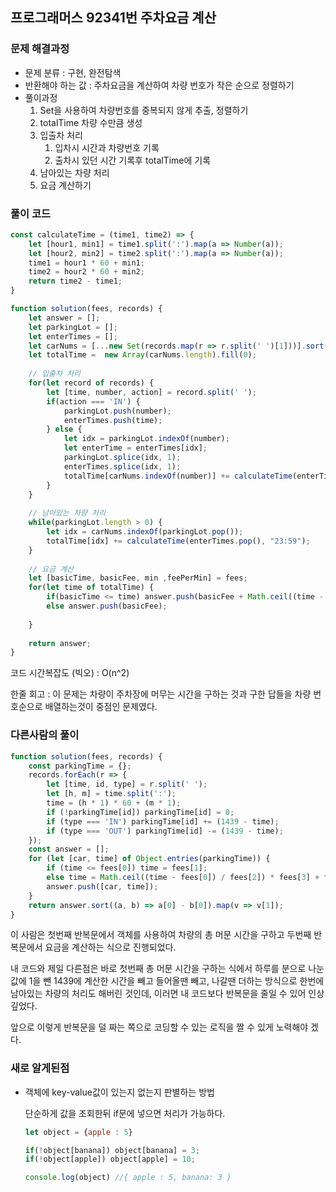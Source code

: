 ## 프로그래머스 92341번 주차요금 계산

### 문제 해결과정

- 문제 분류 : 구현, 완전탐색
- 반환해야 하는 값 : 주차요금을 계산하여 차량 번호가 작은 순으로 정렬하기
- 풀이과정
    1. Set을 사용하여 차량번호를 중복되지 않게 추출, 정렬하기
    2. totalTime 차량 수만큼 생성 
    3. 입출차 처리
        1. 입차시 시간과 차량번호 기록
        2. 출차시 있던 시간 기록후 totalTime에 기록
    4. 남아있는 차량 처리
    5. 요금 계산하기

### 풀이 코드

```jsx
const calculateTime = (time1, time2) => {
    let [hour1, min1] = time1.split(':').map(a => Number(a));
    let [hour2, min2] = time2.split(':').map(a => Number(a));
    time1 = hour1 * 60 + min1;
    time2 = hour2 * 60 + min2;
    return time2 - time1;
}

function solution(fees, records) {
    let answer = [];
    let parkingLot = [];
    let enterTimes = [];
    let carNums = [...new Set(records.map(r => r.split(' ')[1]))].sort((a, b) => a - b);
    let totalTime =  new Array(carNums.length).fill(0);
    
    // 입출차 처리
    for(let record of records) {
        let [time, number, action] = record.split(' ');
        if(action === 'IN') {
            parkingLot.push(number);
            enterTimes.push(time);
        } else {
            let idx = parkingLot.indexOf(number);
            let enterTime = enterTimes[idx];
            parkingLot.splice(idx, 1);
            enterTimes.splice(idx, 1);
            totalTime[carNums.indexOf(number)] += calculateTime(enterTime, time);
        }
    }
    
    // 남아있는 차량 처리
    while(parkingLot.length > 0) {
        let idx = carNums.indexOf(parkingLot.pop());
        totalTime[idx] += calculateTime(enterTimes.pop(), "23:59");
    }
    
    // 요금 계산
    let [basicTime, basicFee, min ,feePerMin] = fees;
    for(let time of totalTime) {
        if(basicTime <= time) answer.push(basicFee + Math.ceil((time - basicTime) / min) * feePerMin);
        else answer.push(basicFee);
        
    }
    
    return answer;
}
```

코드 시간복잡도 (빅오) : O(n^2)

한줄 회고 : 이 문제는 차량이 주차장에 머무는 시간을 구하는 것과 구한 답들을 차량 번호순으로 배열하는것이 중점인 문제였다.

### 다른사람의 풀이

```jsx
function solution(fees, records) {
    const parkingTime = {};
    records.forEach(r => {
        let [time, id, type] = r.split(' ');
        let [h, m] = time.split(':');
        time = (h * 1) * 60 + (m * 1);
        if (!parkingTime[id]) parkingTime[id] = 0;
        if (type === 'IN') parkingTime[id] += (1439 - time);
        if (type === 'OUT') parkingTime[id] -= (1439 - time);
    });
    const answer = [];
    for (let [car, time] of Object.entries(parkingTime)) {
        if (time <= fees[0]) time = fees[1];
        else time = Math.ceil((time - fees[0]) / fees[2]) * fees[3] + fees[1]
        answer.push([car, time]);
    }
    return answer.sort((a, b) => a[0] - b[0]).map(v => v[1]);
}
```

이 사람은 첫번째 반복문에서 객체를 사용하여 차량의 총 머문 시간을 구하고 두번째 반복문에서 요금을 계산하는 식으로 진행되었다.

내 코드와 제일 다른점은 바로 첫번째 총 머문 시간을 구하는 식에서 하루를 분으로 나눈 값에 1을 뺀 1439에 계산한 시간을 빼고 들어올땐 빼고, 나갈땐 더하는 방식으로 한번에 남아있는 차량의 처리도 해버린 것인데, 이러면 내 코드보다 반복문을 줄일 수 있어 인상 깊었다.

앞으로 이렇게 반복문을 덜 짜는 쪽으로 코딩할 수 있는 로직을 짤 수 있게 노력해야 겠다.

### 새로 알게된점

- 객체에 key-value값이 있는지 없는지 판별하는 방법
    
    단순하게 값을 조회한뒤 if문에 넣으면 처리가 가능하다.
    
    ```jsx
    let object = {apple : 5}
    
    if(!object[banana]) object[banana] = 3;
    if(!object[apple]) object[apple] = 10;
    
    console.log(object) //{ apple : 5, banana: 3 }
    ```